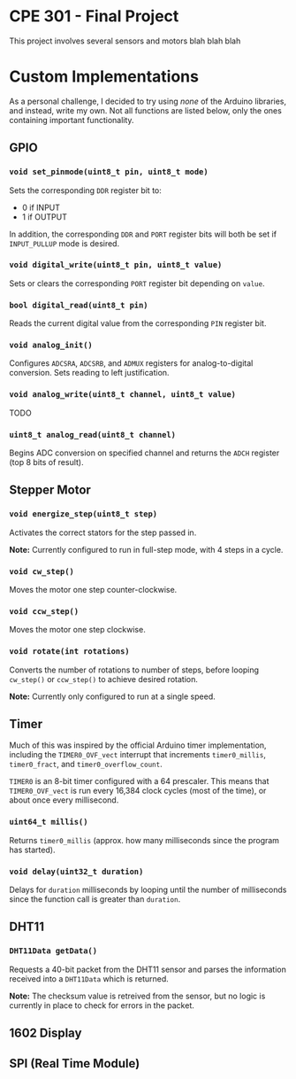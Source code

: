 # CPE 301 - Final Project
This project involves several sensors and motors blah blah blah

# Custom Implementations
As a personal challenge, I decided to try using *none* of the Arduino libraries, and instead, write my own. Not all functions are listed below, only the ones containing important functionality.

## GPIO
### `void set_pinmode(uint8_t pin, uint8_t mode)`
Sets the corresponding `DDR` register bit to:
- 0 if INPUT
- 1 if OUTPUT

In addition, the corresponding `DDR` and `PORT` register bits will both be set if `INPUT_PULLUP` mode is desired.
### `void digital_write(uint8_t pin, uint8_t value)`
Sets or clears the corresponding `PORT` register bit depending on `value`.

### `bool digital_read(uint8_t pin)`
Reads the current digital value from the corresponding `PIN` register bit.

### `void analog_init()`
Configures `ADCSRA`, `ADCSRB`, and `ADMUX` registers for analog-to-digital conversion. Sets reading to left justification.

### `void analog_write(uint8_t channel, uint8_t value)`
TODO

### `uint8_t analog_read(uint8_t channel)`
Begins ADC conversion on specified channel and returns the `ADCH` register (top 8 bits of result).

## Stepper Motor
### `void energize_step(uint8_t step)`
Activates the correct stators for the step passed in. 

**Note:** Currently configured to run in full-step mode, with 4 steps in a cycle.

### `void cw_step()`
Moves the motor one step counter-clockwise.

### `void ccw_step()`
Moves the motor one step clockwise.

### `void rotate(int rotations)`
Converts the number of rotations to number of steps, before looping `cw_step()` or `ccw_step()` to achieve desired rotation.

**Note:** Currently only configured to run at a single speed.

## Timer
Much of this was inspired by the official Arduino timer implementation, including the `TIMER0_OVF_vect` interrupt that increments `timer0_millis`, `timer0_fract`, and `timer0_overflow_count`.

`TIMER0` is an 8-bit timer configured with a 64 prescaler. This means that `TIMER0_OVF_vect` is run every 16,384 clock cycles (most of the time), or about once every millisecond.

### `uint64_t millis()`
Returns `timer0_millis` (approx. how many milliseconds since the program has started).

### `void delay(uint32_t duration)`
Delays for `duration` milliseconds by looping until the number of milliseconds since the function call is greater than `duration`.

## DHT11
### `DHT11Data getData()`
Requests a 40-bit packet from the DHT11 sensor and parses the information received into a `DHT11Data` which is returned.

**Note:** The checksum value is retreived from the sensor, but no logic is currently in place to check for errors in the packet.

## 1602 Display

## SPI (Real Time Module)